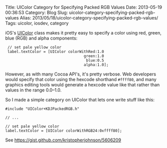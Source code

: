 Title: UIColor Category for Specifying Packed RGB Values
Date: 2013-05-19 00:36:53
Category: Blog
Slug: uicolor-category-specifying-packed-rgb-values
Alias: 2013/05/18/uicolor-category-specifying-packed-rgb-values/
Tags: uicolor, iosdev, category


iOS's [UIColor](https://developer.apple.com/library/ios/#documentation/uikit/reference/UIColor_Class/Reference/Reference.html) class makes it pretty easy to specify a color using red, green, blue (RGB) and alpha components:

	 // set pale yellow color
	 label.textColor = [UIColor colorWithRed:1.0
	                                   green:1.0
	                                    blue:0.5
	                                   alpha:1.0];

However, as with many Cocoa API's, it's pretty verbose. Web developers would specify that color using the hexcode shorthand `#ffff80`, and many graphics editing tools would generate a hexcode value like that rather than values in the range 0.0&ndash;1.0.

So I made a simple category on UIColor that lets one write stuff like this:

    #include "UIColor+KDJPackedRGB.h"

    // ...

    // set pale yellow color
    label.textColor = [UIColor colorWithRGB24:0xffff80];

See <https://gist.github.com/kristopherjohnson/5606209>
